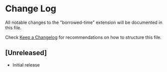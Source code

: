 # Change Log

All notable changes to the "borrowed-time" extension will be documented in this file.

Check [Keep a Changelog](http://keepachangelog.com/) for recommendations on how to structure this file.

## [Unreleased]

- Initial release